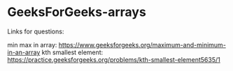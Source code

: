 # GeeksForGeeks-arrays

Links for questions:

min max in array: https://www.geeksforgeeks.org/maximum-and-minimum-in-an-array
kth smallest element: https://practice.geeksforgeeks.org/problems/kth-smallest-element5635/1
